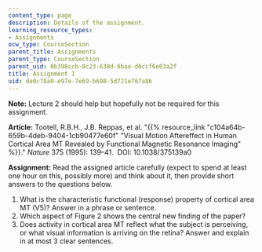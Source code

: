 ```yaml
---
content_type: page
description: Details of the assignment.
learning_resource_types:
- Assignments
ocw_type: CourseSection
parent_title: Assignments
parent_type: CourseSection
parent_uid: 0b398ccb-0c23-638d-6bae-d6ccf6e03a2f
title: Assignment 1
uid: de0c78a0-e97e-7e69-b698-5d721e767a86
---
```


**Note:** Lecture 2 should help but hopefully not be required for this assignment.

**Article:** Tootell, R.B.H., J.B. Reppas, et al. "{{% resource_link "c104a64b-659b-4deb-9404-1cb90477e60f" "Visual Motion Aftereffect in Human Cortical Area MT Revealed by Functional Magnetic Resonance Imaging" %}}." _Nature_ 375 (1995): 139–41.  DOI: 10.1038/375139a0

**Assignment:** Read the assigned article carefully (expect to spend at least one hour on this, possibly more) and think about it, then provide short answers to the questions below.

1.  What is the characteristic functional (response) property of cortical area MT (V5)? Answer in a phrase or sentence.
2.  Which aspect of Figure 2 shows the central new finding of the paper?
3.  Does activity in cortical area MT reflect what the subject is perceiving, or what visual information is arriving on the retina? Answer and explain in at most 3 clear sentences.